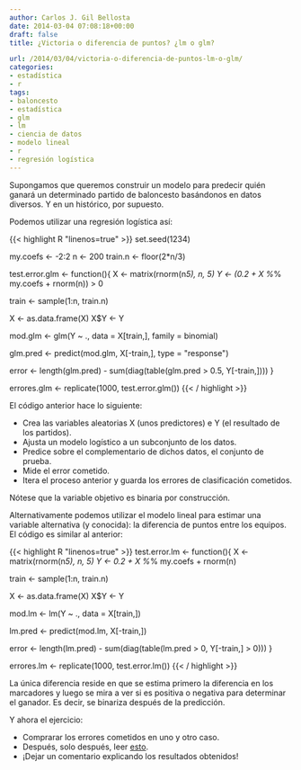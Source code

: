 ```yaml
---
author: Carlos J. Gil Bellosta
date: 2014-03-04 07:08:18+00:00
draft: false
title: ¿Victoria o diferencia de puntos? ¿lm o glm?

url: /2014/03/04/victoria-o-diferencia-de-puntos-lm-o-glm/
categories:
- estadística
- r
tags:
- baloncesto
- estadística
- glm
- lm
- ciencia de datos
- modelo lineal
- r
- regresión logística
---
```


Supongamos que queremos construir un modelo para predecir quién ganará un determinado partido de baloncesto basándonos en datos diversos. Y en un histórico, por supuesto.

Podemos utilizar una regresión logística así:

{{< highlight R "linenos=true" >}}
set.seed(1234)

my.coefs <- -2:2
n <- 200
train.n <- floor(2*n/3)

test.error.glm <- function(){
  X <- matrix(rnorm(n*5), n, 5)
  Y <- (0.2 + X %*% my.coefs + rnorm(n)) > 0

  train <- sample(1:n, train.n)

  X <- as.data.frame(X)
  X$Y <- Y

  mod.glm <- glm(Y ~ ., data = X[train,], 
    family = binomial)

  glm.pred <- predict(mod.glm, X[-train,], 
    type = "response")

  error <- length(glm.pred) - 
    sum(diag(table(glm.pred > 0.5, Y[-train,])))
}

errores.glm <- replicate(1000, test.error.glm())
{{< / highlight >}}

El código anterior hace lo siguiente:

* Crea las variables aleatorias X (unos predictores) e Y (el resultado de los partidos).
* Ajusta un modelo logístico a un subconjunto de los datos.
* Predice sobre el complementario de dichos datos, el conjunto de prueba.
* Mide el error cometido.
* Itera el proceso anterior y guarda los errores de clasificación cometidos.

Nótese que la variable objetivo es binaria por construcción.

Alternativamente podemos utilizar el modelo lineal para estimar una variable alternativa (y conocida): la diferencia de puntos entre los equipos. El código es similar al anterior:

{{< highlight R "linenos=true" >}}
test.error.lm <- function(){
  X <- matrix(rnorm(n*5), n, 5)
  Y <- 0.2 + X %*% my.coefs + rnorm(n)

  train <- sample(1:n, train.n)

  X <- as.data.frame(X)
  X$Y <- Y

  mod.lm <- lm(Y ~ ., data = X[train,])

  lm.pred <- predict(mod.lm, X[-train,])

  error <- length(lm.pred) - 
    sum(diag(table(lm.pred > 0, Y[-train,] > 0)))
}

errores.lm <- replicate(1000, test.error.lm())
{{< / highlight >}}

La única diferencia reside en que se estima primero la diferencia en los marcadores y luego se mira a ver si es positiva o negativa para determinar el ganador. Es decir, se binariza después de la predicción.

Y ahora el ejercicio:

* Comprarar los errores cometidos en uno y otro caso.
* Después, solo después, leer [esto](http://andrewgelman.com/2014/02/25/basketball-stats-dont-model-probability-win-model-expected-score-differential/).
* ¡Dejar un comentario explicando los resultados obtenidos!
